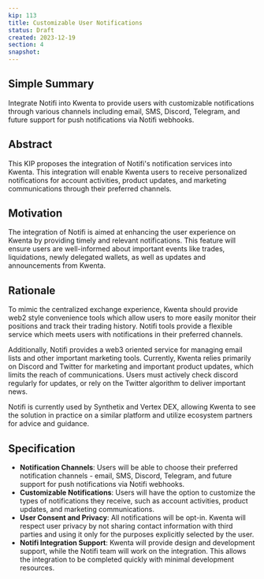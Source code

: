 ```yaml
---
kip: 113
title: Customizable User Notifications
status: Draft
created: 2023-12-19
section: 4
snapshot:
---
```


## Simple Summary
Integrate Notifi into Kwenta to provide users with customizable notifications through various channels including email, SMS, Discord, Telegram, and future support for push notifications via Notifi webhooks.

## Abstract
This KIP proposes the integration of Notifi's notification services into Kwenta. This integration will enable Kwenta users to receive personalized notifications for account activities, product updates, and marketing communications through their preferred channels.

## Motivation
The integration of Notifi is aimed at enhancing the user experience on Kwenta by providing timely and relevant notifications. This feature will ensure users are well-informed about important events like trades, liquidations, newly delegated wallets, as well as updates and announcements from Kwenta.

## Rationale

To mimic the centralized exchange experience, Kwenta should provide web2 style convenience tools which allow users to more easily monitor their positions and track their trading history. Notifi tools provide a flexible service which meets users with notifications in their preferred channels.

Additionally, Notifi provides a web3 oriented service for managing email lists and other important marketing tools. Currently, Kwenta relies primarily on Discord and Twitter for marketing and important product updates, which limits the reach of communications. Users must actively check discord regularly for updates, or rely on the Twitter algorithm to deliver important news.

Notifi is currently used by Synthetix and Vertex DEX, allowing Kwenta to see the solution in practice on a similar platform and utilize ecosystem partners for advice and guidance.

## Specification

- **Notification Channels**: Users will be able to choose their preferred notification channels - email, SMS, Discord, Telegram, and future support for push notifications via Notifi webhooks.
- **Customizable Notifications**: Users will have the option to customize the types of notifications they receive, such as account activities, product updates, and marketing communications.
- **User Consent and Privacy**: All notifications will be opt-in. Kwenta will respect user privacy by not sharing contact information with third parties and using it only for the purposes explicitly selected by the user.
- **Notifi Integration Support**: Kwenta will provide design and development support, while the Notifi team will work on the integration. This allows the integration to be completed quickly with minimal development resources.
